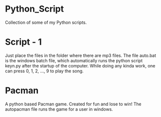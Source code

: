 # Python_Script
Collection of some of my Python scripts.

# Script - 1
Just place the files in the folder where there are mp3 files.
The file auto.bat is the windows batch file, which automatically runs the python script keyn.py after the startup of the computer.
While doing any kinda work, one can press 0, 1, 2, ..., 9 to play the song.

# Pacman
A python based Pacman game. Created for fun and lose to win!
The autopacman file runs the game for a user in windows. 
